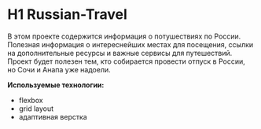 # H1 Russian-Travel 

В этом проекте содержится информация о потушествиях по России. Полезная информация о интереснейших местах для посещения, ссылки на дополнительные ресурсы и важные сервисы для путешествий. Проект будет полезен тем, кто собирается провести отпуск в России, но Сочи и Анапа уже надоели. 

**Используемые технологии:** 
* flexbox
* grid layout
* адаптивная верстка 